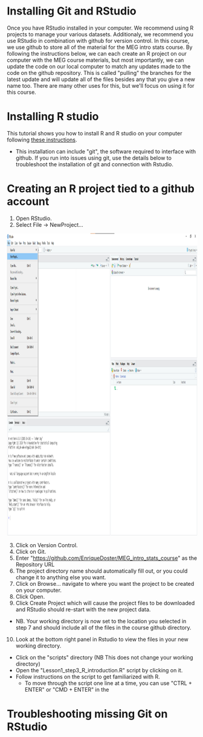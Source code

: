 # Installing Git and RStudio

Once you have RStudio installed in your computer. We recommend using R projects to manage your various datasets. Additionaly, we recommend you use RStudio in combination with github for version control. In this course, we use github to store all of the material for the MEG intro stats course. By following the instructions below, we can each create an R project on our computer with the MEG course materials, but most importantly, we can update the code on our local computer to match any updates made to the code on the github repository. This is called "pulling" the branches for the latest update and will update all of the files besides any that you give a new name too. There are many other uses for this, but we'll focus on using it for this course. 

# Installing R studio
This tutorial shows you how to install R and R studio on your computer following [these instructions](https://www.datacamp.com/community/tutorials/installing-R-windows-mac-ubuntu).
* This installation can include "git", the software required to interface with github. If you run into issues using git, use the details below to troubleshoot the installation of git and connection with Rstudio.

# Creating an R project tied to a github account
1. Open RStudio.
2. Select File → NewProject…

<img src="
https://github.com/EnriqueDoster/MEG_intro_stats_course/blob/master/misc_resources/example_pictures/example_Rstudio_github_make_project.PNG" width="1200" height="800" />  

3. Click on Version Control.
4. Click on Git.
5. Enter "https://github.com/EnriqueDoster/MEG_intro_stats_course" as the Repository URL
6. The project directory name should automatically fill out, or you could change it to anything else you want.
7. Click on Browse… navigate to where you want the project to be created on your computer.
8. Click Open.
9. Click Create Project which will cause the project files to be downloaded and RStudio should re-start with the new project data.
  * NB. Your working directory is now set to the location you selected in step 7 and should include all of the files in the course github directory.
10. Look at the bottom right panel in Rstudio to view the files in your new working directory.
  * Click on the "scripts" directory (NB This does not change your working directory)
  * Open the "Lesson1_step3_R_introduction.R" script by clicking on it.
  * Follow instructions on the script to get familiarized with R.
    * To move through the script one line at a time, you can use "CTRL + ENTER" or "CMD + ENTER" in the 
    
    
# Troubleshooting missing Git on RStudio
